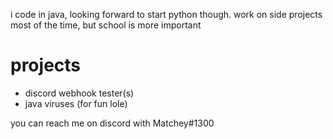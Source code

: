 i code in java, looking forward to start python though.
work on side projects most of the time, but school is more important

# projects
- discord webhook tester(s)
- java viruses (for fun lole)

you can reach me on discord with Matchey#1300
